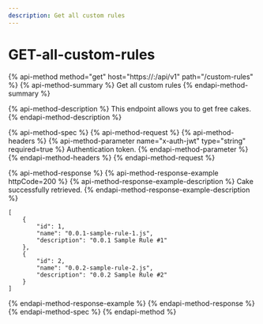 ```yaml
---
description: Get all custom rules
---
```


# GET-all-custom-rules

{% api-method method="get" host="https://<host>:<port>/api/v1" path="/custom-rules" %}
{% api-method-summary %}
Get all custom rules
{% endapi-method-summary %}

{% api-method-description %}
This endpoint allows you to get free cakes.
{% endapi-method-description %}

{% api-method-spec %}
{% api-method-request %}
{% api-method-headers %}
{% api-method-parameter name="x-auth-jwt" type="string" required=true %}
Authentication token.
{% endapi-method-parameter %}
{% endapi-method-headers %}
{% endapi-method-request %}

{% api-method-response %}
{% api-method-response-example httpCode=200 %}
{% api-method-response-example-description %}
Cake successfully retrieved.
{% endapi-method-response-example-description %}

```
[
    {
        "id": 1,
        "name": "0.0.1-sample-rule-1.js",
        "description": "0.0.1 Sample Rule #1"
    },
    {
        "id": 2,
        "name": "0.0.2-sample-rule-2.js",
        "description": "0.0.2 Sample Rule #2"
    }
]
```
{% endapi-method-response-example %}
{% endapi-method-response %}
{% endapi-method-spec %}
{% endapi-method %}



